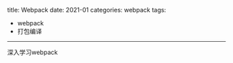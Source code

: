 title: Webpack
date: 2021-01
categories: webpack
tags:
- webpack
- 打包编译

---

深入学习webpack

<!-- more -->

